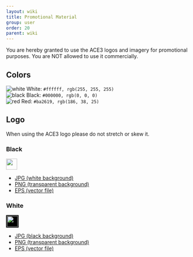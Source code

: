 ```yaml
---
layout: wiki
title: Promotional Material
group: user
order: 20
parent: wiki
---
```


You are hereby granted to use the ACE3 logos and imagery for promotional purposes. You are NOT allowed to use it commercially.

## Colors

![white](https://cloud.githubusercontent.com/assets/1235520/6618806/d19959e4-c8c5-11e4-85f4-814c93ec7778.jpg) White: `#ffffff, rgb(255, 255, 255)`<br/>
![black](https://cloud.githubusercontent.com/assets/1235520/6618807/d2c7bf0e-c8c5-11e4-8c43-6de02d47898c.jpg) Black: `#000000, rgb(0, 0, 0)`<br/>
![red](https://cloud.githubusercontent.com/assets/1235520/6618808/d3e6a62a-c8c5-11e4-9313-4db522a40117.jpg) Red: `#ba2619, rgb(186, 38, 25)`

## Logo
When using the ACE3 logo please do not stretch or skew it.

### Black

<img src="{{ site.baseurl }}/img/ace3-logo-black-small.png" height="30" />

* [JPG (white background)](https://github.com/KoffeinFlummi/ACE3/blob/master/extras/assets/logo/black/ACE3-Logo.jpg)
* [PNG (transparent background)](https://github.com/KoffeinFlummi/ACE3/blob/master/extras/assets/logo/black/ACE3-Logo.png)
* [EPS (vector file)](https://github.com/KoffeinFlummi/ACE3/blob/master/extras/assets/logo/black/ACE3-Logo.eps)

### White

<img src="{{ site.baseurl }}/img/ace3-logo-white-small.png" height="30" style="background-color: black; padding: 2px;" />

* [JPG (black background)](https://github.com/KoffeinFlummi/ACE3/blob/master/extras/assets/logo/white/ACE3-Logo.jpg)
* [PNG (transparent background)](https://github.com/KoffeinFlummi/ACE3/blob/master/extras/assets/logo/white/ACE3-Logo.png)
* [EPS (vector file)](https://github.com/KoffeinFlummi/ACE3/blob/master/extras/assets/logo/white/ACE3-Logo.eps)